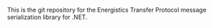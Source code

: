 This is the git repository for the Energistics Transfer Protocol message serialization library for .NET.